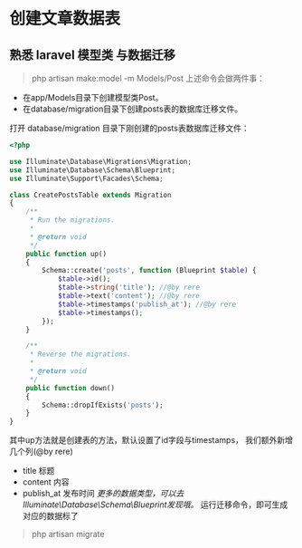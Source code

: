 # 创建文章数据表

## 熟悉 laravel 模型类 与数据迁移

> php artisan make:model -m Models/Post
上述命令会做两件事：
- 在app/Models目录下创建模型类Post。
- 在database/migration目录下创建posts表的数据库迁移文件。

打开 database/migration 目录下刚创建的posts表数据库迁移文件：
```php
<?php

use Illuminate\Database\Migrations\Migration;
use Illuminate\Database\Schema\Blueprint;
use Illuminate\Support\Facades\Schema;

class CreatePostsTable extends Migration
{
    /**
     * Run the migrations.
     *
     * @return void
     */
    public function up()
    {
        Schema::create('posts', function (Blueprint $table) {
            $table->id();
            $table->string('title'); //@by rere
            $table->text('content'); //@by rere
            $table->timestamps('publish_at'); //@by rere
            $table->timestamps();
        });
    }

    /**
     * Reverse the migrations.
     *
     * @return void
     */
    public function down()
    {
        Schema::dropIfExists('posts');
    }
}

```

其中up方法就是创建表的方法，默认设置了id字段与timestamps，
我们额外新增几个列(@by rere)
- title 标题
- content 内容
- publish_at  发布时间
*更多的数据类型，可以去Illuminate\Database\Schema\Blueprint发现哦。*
运行迁移命令，即可生成对应的数据标了
> php artisan migrate



